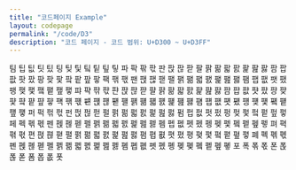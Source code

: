 ```yaml
---
title: "코드페이지 Example"
layout: codepage
permalink: "/code/D3"
description: "코드 페이지 - 코드 범위: U+D300 ~ U+D3FF"
---
```


<span class="character">팀</span>
<span class="character">팁</span>
<span class="character">팂</span>
<span class="character">팃</span>
<span class="character">팄</span>
<span class="character">팅</span>
<span class="character">팆</span>
<span class="character">팇</span>
<span class="character">팈</span>
<span class="character">팉</span>
<span class="character">팊</span>
<span class="character">팋</span>
<span class="character">파</span>
<span class="character">팍</span>
<span class="character">팎</span>
<span class="character">팏</span>
<span class="character">판</span>
<span class="character">팑</span>
<span class="character">팒</span>
<span class="character">팓</span>
<span class="character">팔</span>
<span class="character">팕</span>
<span class="character">팖</span>
<span class="character">팗</span>
<span class="character">팘</span>
<span class="character">팙</span>
<span class="character">팚</span>
<span class="character">팛</span>
<span class="character">팜</span>
<span class="character">팝</span>
<span class="character">팞</span>
<span class="character">팟</span>
<span class="character">팠</span>
<span class="character">팡</span>
<span class="character">팢</span>
<span class="character">팣</span>
<span class="character">팤</span>
<span class="character">팥</span>
<span class="character">팦</span>
<span class="character">팧</span>
<span class="code tofu"></span>
<span class="character">팩</span>
<span class="character">팪</span>
<span class="character">팫</span>
<span class="character">팬</span>
<span class="character">팭</span>
<span class="character">팮</span>
<span class="character">팯</span>
<span class="character">팰</span>
<span class="character">팱</span>
<span class="character">팲</span>
<span class="character">팳</span>
<span class="character">팴</span>
<span class="character">팵</span>
<span class="character">팶</span>
<span class="character">팷</span>
<span class="character">팸</span>
<span class="character">팹</span>
<span class="character">팺</span>
<span class="character">팻</span>
<span class="character">팼</span>
<span class="character">팽</span>
<span class="character">팾</span>
<span class="character">팿</span>
<span class="character">퍀</span>
<span class="character">퍁</span>
<span class="character">퍂</span>
<span class="character">퍃</span>
<span class="character">퍄</span>
<span class="character">퍅</span>
<span class="character">퍆</span>
<span class="character">퍇</span>
<span class="character">퍈</span>
<span class="character">퍉</span>
<span class="character">퍊</span>
<span class="character">퍋</span>
<span class="character">퍌</span>
<span class="character">퍍</span>
<span class="character">퍎</span>
<span class="character">퍏</span>
<span class="character">퍐</span>
<span class="character">퍑</span>
<span class="character">퍒</span>
<span class="character">퍓</span>
<span class="character">퍔</span>
<span class="character">퍕</span>
<span class="character">퍖</span>
<span class="character">퍗</span>
<span class="character">퍘</span>
<span class="character">퍙</span>
<span class="character">퍚</span>
<span class="character">퍛</span>
<span class="character">퍜</span>
<span class="character">퍝</span>
<span class="character">퍞</span>
<span class="character">퍟</span>
<span class="code tofu"></span>
<span class="character">퍡</span>
<span class="character">퍢</span>
<span class="character">퍣</span>
<span class="character">퍤</span>
<span class="character">퍥</span>
<span class="character">퍦</span>
<span class="character">퍧</span>
<span class="character">퍨</span>
<span class="character">퍩</span>
<span class="character">퍪</span>
<span class="character">퍫</span>
<span class="character">퍬</span>
<span class="character">퍭</span>
<span class="character">퍮</span>
<span class="character">퍯</span>
<span class="character">퍰</span>
<span class="character">퍱</span>
<span class="character">퍲</span>
<span class="character">퍳</span>
<span class="character">퍴</span>
<span class="character">퍵</span>
<span class="character">퍶</span>
<span class="character">퍷</span>
<span class="character">퍸</span>
<span class="character">퍹</span>
<span class="character">퍺</span>
<span class="character">퍻</span>
<span class="character">퍼</span>
<span class="character">퍽</span>
<span class="character">퍾</span>
<span class="character">퍿</span>
<span class="character">펀</span>
<span class="character">펁</span>
<span class="character">펂</span>
<span class="character">펃</span>
<span class="character">펄</span>
<span class="character">펅</span>
<span class="character">펆</span>
<span class="character">펇</span>
<span class="character">펈</span>
<span class="character">펉</span>
<span class="character">펊</span>
<span class="character">펋</span>
<span class="character">펌</span>
<span class="character">펍</span>
<span class="character">펎</span>
<span class="character">펏</span>
<span class="character">펐</span>
<span class="character">펑</span>
<span class="character">펒</span>
<span class="character">펓</span>
<span class="character">펔</span>
<span class="character">펕</span>
<span class="character">펖</span>
<span class="character">펗</span>
<span class="character">페</span>
<span class="character">펙</span>
<span class="character">펚</span>
<span class="character">펛</span>
<span class="character">펜</span>
<span class="character">펝</span>
<span class="character">펞</span>
<span class="character">펟</span>
<span class="character">펠</span>
<span class="character">펡</span>
<span class="character">펢</span>
<span class="character">펣</span>
<span class="character">펤</span>
<span class="character">펥</span>
<span class="character">펦</span>
<span class="character">펧</span>
<span class="character">펨</span>
<span class="character">펩</span>
<span class="character">펪</span>
<span class="character">펫</span>
<span class="character">펬</span>
<span class="character">펭</span>
<span class="character">펮</span>
<span class="character">펯</span>
<span class="character">펰</span>
<span class="character">펱</span>
<span class="character">펲</span>
<span class="character">펳</span>
<span class="character">펴</span>
<span class="character">펵</span>
<span class="character">펶</span>
<span class="character">펷</span>
<span class="character">편</span>
<span class="character">펹</span>
<span class="character">펺</span>
<span class="character">펻</span>
<span class="character">펼</span>
<span class="character">펽</span>
<span class="character">펾</span>
<span class="character">펿</span>
<span class="character">폀</span>
<span class="character">폁</span>
<span class="character">폂</span>
<span class="character">폃</span>
<span class="character">폄</span>
<span class="character">폅</span>
<span class="character">폆</span>
<span class="character">폇</span>
<span class="character">폈</span>
<span class="character">평</span>
<span class="character">폊</span>
<span class="character">폋</span>
<span class="character">폌</span>
<span class="character">폍</span>
<span class="character">폎</span>
<span class="character">폏</span>
<span class="character">폐</span>
<span class="character">폑</span>
<span class="character">폒</span>
<span class="character">폓</span>
<span class="character">폔</span>
<span class="character">폕</span>
<span class="character">폖</span>
<span class="character">폗</span>
<span class="character">폘</span>
<span class="character">폙</span>
<span class="character">폚</span>
<span class="character">폛</span>
<span class="character">폜</span>
<span class="character">폝</span>
<span class="character">폞</span>
<span class="character">폟</span>
<span class="character">폠</span>
<span class="character">폡</span>
<span class="character">폢</span>
<span class="character">폣</span>
<span class="character">폤</span>
<span class="character">폥</span>
<span class="character">폦</span>
<span class="character">폧</span>
<span class="character">폨</span>
<span class="character">폩</span>
<span class="character">폪</span>
<span class="character">폫</span>
<span class="character">포</span>
<span class="character">폭</span>
<span class="character">폮</span>
<span class="character">폯</span>
<span class="character">폰</span>
<span class="character">폱</span>
<span class="character">폲</span>
<span class="character">폳</span>
<span class="code tofu"></span>
<span class="code tofu"></span>
<span class="code tofu"></span>
<span class="code tofu"></span>
<span class="code tofu"></span>
<span class="code tofu"></span>
<span class="code tofu"></span>
<span class="code tofu"></span>
<span class="character">폼</span>
<span class="character">폽</span>
<span class="character">폾</span>
<span class="character">폿</span>